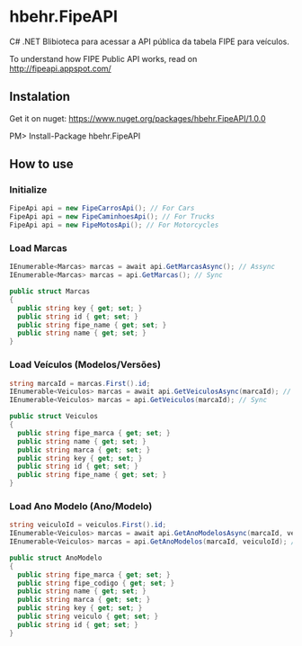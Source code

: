# hbehr.FipeAPI
C# .NET Blibioteca para acessar a API pública da tabela FIPE para veículos.

To understand how FIPE Public API works, read on http://fipeapi.appspot.com/

## Instalation
Get it on nuget: https://www.nuget.org/packages/hbehr.FipeAPI/1.0.0

  PM> Install-Package hbehr.FipeAPI

## How to use

### Initialize
```C#
FipeApi api = new FipeCarrosApi(); // For Cars
FipeApi api = new FipeCaminhoesApi(); // For Trucks
FipeApi api = new FipeMotosApi(); // For Motorcycles
```

### Load Marcas
```C#
IEnumerable<Marcas> marcas = await api.GetMarcasAsync(); // Assync
IEnumerable<Marcas> marcas = api.GetMarcas(); // Sync

public struct Marcas
{
  public string key { get; set; }
  public string id { get; set; }
  public string fipe_name { get; set; }
  public string name { get; set; }
}
```

### Load Veículos (Modelos/Versões)
```C#
string marcaId = marcas.First().id;
IEnumerable<Veiculos> marcas = await api.GetVeiculosAsync(marcaId); // Assync
IEnumerable<Veiculos> marcas = api.GetVeiculos(marcaId); // Sync

public struct Veiculos
{
  public string fipe_marca { get; set; }
  public string name { get; set; }
  public string marca { get; set; }
  public string key { get; set; }
  public string id { get; set; }
  public string fipe_name { get; set; }
}
```

### Load Ano Modelo (Ano/Modelo)
```C#
string veiculoId = veiculos.First().id;
IEnumerable<Veiculos> marcas = await api.GetAnoModelosAsync(marcaId, veiculoId); // Assync
IEnumerable<Veiculos> marcas = api.GetAnoModelos(marcaId, veiculoId); // Sync

public struct AnoModelo
{
  public string fipe_marca { get; set; }
  public string fipe_codigo { get; set; }
  public string name { get; set; }
  public string marca { get; set; }
  public string key { get; set; }
  public string veiculo { get; set; }
  public string id { get; set; }
}
```
